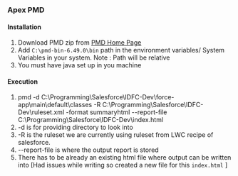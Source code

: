 ### Apex PMD

#### Installation
1. Download PMD zip from [PMD Home Page](https://pmd.github.io/)
1. Add `C:\pmd-bin-6.49.0\bin` path in the environment variables/ System Variables in your system. Note : Path will be relative
2. You must have java set up in you machine

#### Execution
1. pmd -d C:\Programming\Salesforce\IDFC-Dev\force-app\main\default\classes  -R C:\Programming\Salesforce\IDFC-Dev\ruleset.xml -format summaryhtml --report-file C:\Programming\Salesforce\IDFC-Dev\index.html
2. -d is for providing directory to look into
3. -R is the ruleset we are currently using ruleset from LWC recipe of salesforce.
4. --report-file is where the output report is stored
5. There has to be already an existing html file where output can be written into
[Had issues while writing so created a new file for this `index.html` ]
